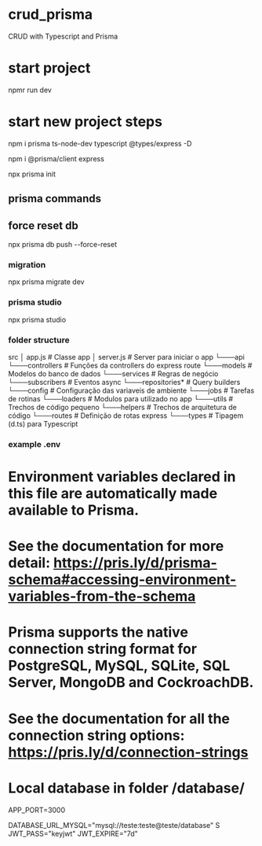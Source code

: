 # crud_prisma
 CRUD with Typescript and Prisma

# start project
 npmr run dev

# start new project steps
 npm i prisma ts-node-dev typescript @types/express -D

 npm i @prisma/client express

 npx prisma init

 ## prisma commands

 ## force reset db
 npx prisma db push --force-reset

 ### migration
 npx prisma migrate dev


 ### prisma studio
 npx prisma studio

 ### folder structure
 src
│   app.js          # Classe app
│   server.js       # Server para iniciar o app
└───api             
  └───controllers   # Funções da controllers do express route
  └───models        # Modelos do banco de dados
  └───services      # Regras de negócio
  └───subscribers   # Eventos async 
  └───repositories* # Query builders 
└───config          # Configuração das variaveis de ambiente
└───jobs            # Tarefas de rotinas
└───loaders         # Modulos para utilizado no app
└───utils           # Trechos de código pequeno
└───helpers         # Trechos de arquitetura de código
└───routes          # Definição de rotas express
└───types           # Tipagem (d.ts) para Typescript


### example .env

# Environment variables declared in this file are automatically made available to Prisma.
# See the documentation for more detail: https://pris.ly/d/prisma-schema#accessing-environment-variables-from-the-schema

# Prisma supports the native connection string format for PostgreSQL, MySQL, SQLite, SQL Server, MongoDB and CockroachDB.
# See the documentation for all the connection string options: https://pris.ly/d/connection-strings

# Local database in folder /database/
APP_PORT=3000

DATABASE_URL_MYSQL="mysql://teste:teste@teste/database"
S
JWT_PASS="keyjwt"
JWT_EXPIRE="7d"

